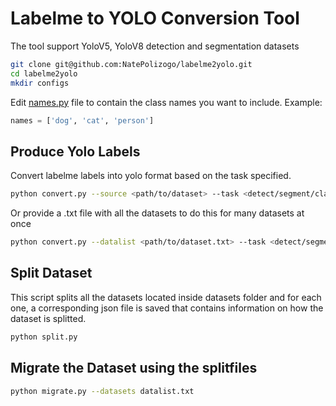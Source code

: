 # Labelme to YOLO Conversion Tool

The tool support YoloV5, YoloV8 detection and segmentation datasets

```bash
git clone git@github.com:NatePolizogo/labelme2yolo.git
cd labelme2yolo
mkdir configs
```

Edit [names.py](app/names.py) file to contain the class names you want to include.
Example:
```python
names = ['dog', 'cat', 'person']
```

## Produce Yolo Labels
Convert labelme labels into yolo format based on the task specified.
```bash
python convert.py --source <path/to/dataset> --task <detect/segment/classify>
```
Or provide a .txt file with all the datasets to do this for many datasets at once
```bash
python convert.py --datalist <path/to/dataset.txt> --task <detect/segment/classify>
```

## Split Dataset
This script splits all the datasets located inside datasets folder and for each one, a corresponding json file is saved that contains information on how the dataset is splitted.
```bash
python split.py
```

## Migrate the Dataset using the splitfiles
```bash
python migrate.py --datasets datalist.txt
```